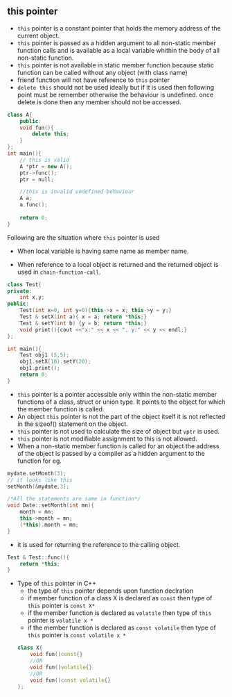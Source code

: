 ## this pointer ##
- `this` pointer is a constant pointer that holds the memory address of the current object.
- `this` pointer is passed as a hidden argument to all non-static member function calls and is available as a local variable whithin the body of all non-static function.
- `this` pointer is not available in static member function because static function can be called without any object (with class name)
- friend function will not have reference to `this` pointer
- `delete this` should not be used ideally but if it is used then following point must be remember otherwise the behaviour is undefined. once delete is done then any member should not be accessed.

```cpp
class A{
    public:
    void fun(){
        delete this;
    }
};
int main(){
    // this is valid
    A *ptr = new A();
    ptr->func();
    ptr = null;

    //this is invalid undefined behaviour
    A a;
    a.func();
    
    return 0;
}
```
Following are the situation where `this` pointer is used
- When local variable is having same name as member name.

- When reference to a local object is returned and the returned object is used in `chain-function-call`.

```cpp
class Test{
private:
    int x,y;
public:
    Test(int x=0, int y=0){this->x = x; this->y = y;}
    Test & setX(int a){ x = a; return *this;}
    Test & setY(int b) {y = b; return *this;}
    void print(){cout <<"x:" << x << ", y:" << y << endl;}
};

int main(){
    Test obj1 (5,5);
    obj1.setX(10).setY(20);
    obj1.print();
    return 0;
}
```
- `this` pointer is a pointer accessible only within the non-static member functions of a class, struct or union type. It points to the object for which the member function is called.
- An object `this` pointer is not the part of the object itself it is not reflected in the sizeof() statement on the object. 
- `this` pointer is not used to calculate the size of object but `vptr` is used.
- `this` pointer is not modifiable assignment to this is not allowed.
- When a non-static member function is called for an object the address of the object is passed by a compiler as a hidden argument to the function for eg.

```cpp
mydate.setMonth(3);
// it looks like this
setMonth(&mydate,3);
```
```cpp
/*All the statements are same in function*/
void Date::setMonth(int mn){
    month = mn;
    this->month = mn;
    (*this).month = mn;
}
```
- it is used for returning the reference to the calling object.
```cpp
Test & Test::func(){
    return *this;
}
```
- Type of `this` pointer in C++
    - the type of `this` pointer depends upon function declration
    - if member function of a class X is declared as `const` then type of `this` pointer is `const X*`
    - if the member function is declared as `volatile` then type of `this` pointer is `volatile x *` 
    - if the member function is declared as `const volatile` then type of `this` pointer is `const volatile x *`
    ```cpp
    class X{
        void fun()const{} 
        //OR
        void fun()volatile{}
        //OR
        void fun()const volatile{}
    };
    ```

